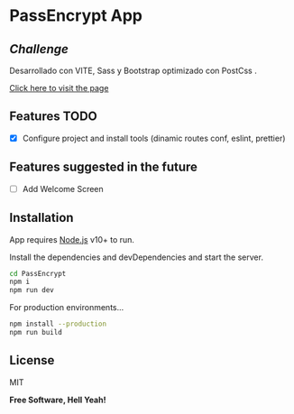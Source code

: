# PassEncrypt App

## _Challenge_

Desarrollado con VITE, Sass y Bootstrap optimizado con PostCss .

[Click here to visit the page](https://lorenzolopez200123.github.io/Acme-WDW/)

## Features TODO

- [x] Configure project and install tools (dinamic routes conf, eslint, prettier)

## Features suggested in the future

- [ ] Add Welcome Screen

## Installation

App requires [Node.js](https://nodejs.org/) v10+ to run.

Install the dependencies and devDependencies and start the server.

```sh
cd PassEncrypt
npm i
npm run dev
```

For production environments...

```sh
npm install --production
npm run build
```

## License

MIT

**Free Software, Hell Yeah!**
